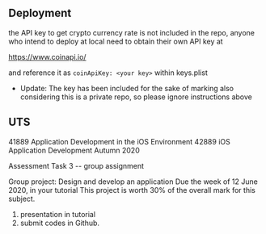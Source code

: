 ## Deployment
the API key to get crypto currency rate is not included in the repo, anyone who intend to deploy at local need to obtain their own API key at

https://www.coinapi.io/

and reference it as `coinApiKey: <your key>` within keys.plist

* Update: The key has been included for the sake of marking also considering this is a private repo, so please ignore instructions above

## UTS 
41889 Application Development in the iOS Environment
42889 iOS Application Development
Autumn 2020

Assessment Task 3 -- group assignment

Group project: Design and develop an application
Due the week of 12 June 2020, in your tutorial
This project is worth 30% of the overall mark for this subject.

1. presentation in tutorial
2. submit codes in Github.

